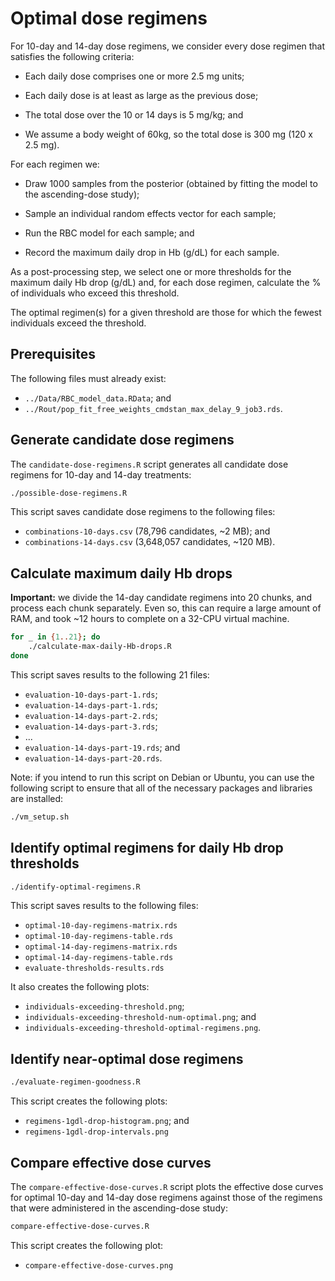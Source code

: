 # Optimal dose regimens

For 10-day and 14-day dose regimens, we consider every dose regimen that satisfies the following criteria:

- Each daily dose comprises one or more 2.5 mg units;

- Each daily dose is at least as large as the previous dose;

- The total dose over the 10 or 14 days is 5 mg/kg; and

- We assume a body weight of 60kg, so the total dose is 300 mg (120 x 2.5 mg).

For each regimen we:

- Draw 1000 samples from the posterior (obtained by fitting the model to the ascending-dose study);

- Sample an individual random effects vector for each sample;

- Run the RBC model for each sample; and

- Record the maximum daily drop in Hb (g/dL) for each sample.

As a post-processing step, we select one or more thresholds for the maximum daily Hb drop (g/dL) and, for each dose regimen, calculate the % of individuals who exceed this threshold.

The optimal regimen(s) for a given threshold are those for which the fewest individuals exceed the threshold.

## Prerequisites

The following files must already exist:

- `../Data/RBC_model_data.RData`; and
- `../Rout/pop_fit_free_weights_cmdstan_max_delay_9_job3.rds`.

## Generate candidate dose regimens

The `candidate-dose-regimens.R` script generates all candidate dose regimens for 10-day and 14-day treatments:

```sh
./possible-dose-regimens.R
```

This script saves candidate dose regimens to the following files:

- `combinations-10-days.csv` (78,796 candidates, ~2 MB); and
- `combinations-14-days.csv` (3,648,057 candidates, ~120 MB).

## Calculate maximum daily Hb drops

**Important:** we divide the 14-day candidate regimens into 20 chunks, and process each chunk separately.
Even so, this can require a large amount of RAM, and took ~12 hours to complete on a 32-CPU virtual machine.

```sh
for _ in {1..21}; do
    ./calculate-max-daily-Hb-drops.R
done
```

This script saves results to the following 21 files:

- `evaluation-10-days-part-1.rds`;
- `evaluation-14-days-part-1.rds`;
- `evaluation-14-days-part-2.rds`;
- `evaluation-14-days-part-3.rds`;
- ...
- `evaluation-14-days-part-19.rds`; and
- `evaluation-14-days-part-20.rds`.

Note: if you intend to run this script on Debian or Ubuntu, you can use the following script to ensure that all of the necessary packages and libraries are installed:

```sh
./vm_setup.sh
```

## Identify optimal regimens for daily Hb drop thresholds

```sh
./identify-optimal-regimens.R
```

This script saves results to the following files:

- `optimal-10-day-regimens-matrix.rds`
- `optimal-10-day-regimens-table.rds`
- `optimal-14-day-regimens-matrix.rds`
- `optimal-14-day-regimens-table.rds`
- `evaluate-thresholds-results.rds`

It also creates the following plots:

- `individuals-exceeding-threshold.png`;
- `individuals-exceeding-threshold-num-optimal.png`; and
- `individuals-exceeding-threshold-optimal-regimens.png`.

## Identify near-optimal dose regimens

```sh
./evaluate-regimen-goodness.R
```

This script creates the following plots:

- `regimens-1gdl-drop-histogram.png`; and
- `regimens-1gdl-drop-intervals.png`

## Compare effective dose curves

The `compare-effective-dose-curves.R` script plots the effective dose curves for optimal 10-day and 14-day dose regimens against those of the regimens that were administered in the ascending-dose study:

```sh
compare-effective-dose-curves.R
```

This script creates the following plot:

- `compare-effective-dose-curves.png`
